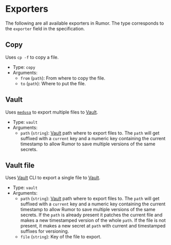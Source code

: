# Exporters

The following are all available exporters in Rumor. The type corresponds to the
`exporter` field in the specification.

## Copy

Uses `cp -f` to copy a file.

- Type: `copy`
- Arguments:
  - `from` (`path`): From where to copy the file.
  - `to` (`path`): Where to put the file.

## Vault

Uses [`medusa`] to export multiple files to [Vault].

- Type: `vault`
- Arguments:
  - `path` (`string`): [Vault] path where to export files to. The `path` will
    get suffixed with a `current` key and a numeric key containing the current
    timestamp to allow Rumor to save multiple versions of the same secrets.

## Vault file

Uses [Vault] CLI to export a single file to [Vault].

- Type: `vault`
- Arguments:
  - `path` (`string`): [Vault] path where to export files to. The `path` will
    get suffixed with a `current` key and a numeric key containing the current
    timestamp to allow Rumor to save multiple versions of the same secrets. If
    the `path` is already present it patches the current file and makes a new
    timestamped version of the whole `path`. If the file is not present, it
    makes a new secret at `path` with current and timestamped suffixes for
    versioning.
  - `file` (`string`): Key of the file to export.

[`medusa`]: https://github.com/jonasvinther/medusa
[Vault]: https://www.vaultproject.io/
